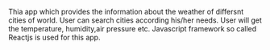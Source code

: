 Thia app which provides the information about the weather of differsnt cities of world. User can search cities according his/her needs. User will get the temperature, humidity,air pressure etc. Javascript framework so called Reactjs is used for this app.
